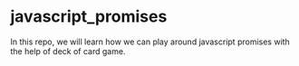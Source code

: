 # javascript_promises
In this repo, we will learn how we can play around javascript promises with the help of deck of card game.
